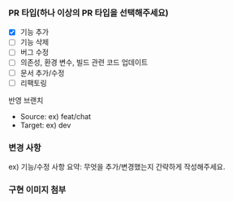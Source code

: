 ### PR 타입(하나 이상의 PR 타입을 선택해주세요)  

  - [x] 기능 추가
  - [ ] 기능 삭제
  - [ ] 버그 수정
  - [ ] 의존성, 환경 변수, 빌드 관련 코드 업데이트
  - [ ] 문서 추가/수정
  - [ ] 리팩토링

반영 브랜치

- Source: ex) feat/chat
- Target: ex) dev

### 변경 사항 

ex) 기능/수정 사항 요약: 무엇을 추가/변경했는지 간략하게 작성해주세요. 

### 구현 이미지 첨부 


